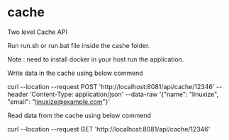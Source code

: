 # cache
Two level Cache API

Run run.sh or run.bat file inside the cashe folder.

Note : need to install docker in your host run the application. 

Write data in the cache using below commend

curl --location --request POST 'http://localhost:8081/api/cache/12346' --header 'Content-Type: application/json' --data-raw '{"name": "linuxize", "email": "linuxize@example.com"}'

Read data from the cache using below commend

curl --location --request GET 'http://localhost:8081/api/cache/12346'
